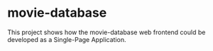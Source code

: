 # movie-database

This project shows how the movie-database web frontend could be developed as a Single-Page Application.